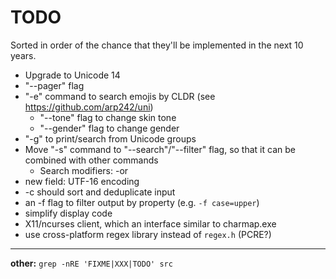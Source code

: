 # TODO

Sorted in order of the chance that they'll be implemented in the next 10
years.

- Upgrade to Unicode 14
- "--pager" flag
- "-e" command to search emojis by CLDR (see https://github.com/arp242/uni)
  - "--tone" flag to change skin tone
  - "--gender" flag to change gender
- "-g" to print/search from Unicode groups
- Move "-s" command to "--search"/"--filter" flag, so that it can be
  combined with other commands
  - Search modifiers: -or
- new field: UTF-16 encoding
- -c should sort and deduplicate input
- an -f flag to filter output by property (e.g. `-f case=upper`)
- simplify display code
- X11/ncurses client, which an interface similar to charmap.exe
- use cross-platform regex library instead of `regex.h` (PCRE?)

---

**other:** `grep -nRE 'FIXME|XXX|TODO' src`
